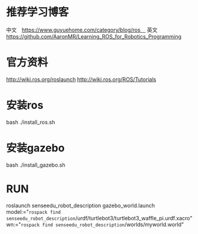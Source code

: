 # 推荐学习博客
中文　https://www.guyuehome.com/category/blog/ros　
英文　https://github.com/AaronMR/Learning_ROS_for_Robotics_Programming
# 官方资料
http://wiki.ros.org/roslaunch
http://wiki.ros.org/ROS/Tutorials


# 安装ros
bash ./install_ros.sh
# 安装gazebo
bash ./install_gazebo.sh

# RUN
roslaunch senseedu_robot_description gazebo_world.launch model:="`rospack find senseedu_robot_description`/urdf/turtlebot3/turtlebot3_waffle_pi.urdf.xacro" wn:="`rospack find senseedu_robot_description`/worlds/myworld.world"
